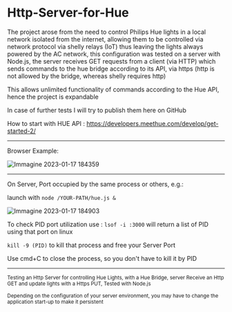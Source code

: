 # Http-Server-for-Hue

The project arose from the need to control Philips Hue lights in a local network isolated from the internet, allowing them to be controlled via network protocol via shelly relays (IoT) thus leaving the lights always powered by the AC network, this configuration was tested on a server with Node.js, the server receives GET requests from a client (via HTTP) which sends commands to the hue bridge according to its API, via https (http is not allowed by the bridge, whereas shelly requires http)

This allows unlimited functionality of commands according to the Hue API, hence the project is expandable

In case of further tests I will try to publish them here on GitHub

How to start with HUE API : https://developers.meethue.com/develop/get-started-2/

---

Browser Example:

![Immagine 2023-01-17 184359](https://user-images.githubusercontent.com/34067164/212973194-0d04202a-2338-4cd5-9ed0-1b6f023d255e.jpg)

---

On Server, Port occupied by the same process or others, e.g.:

launch with `node /YOUR-PATH/hue.js &`

![Immagine 2023-01-17 184903](https://user-images.githubusercontent.com/34067164/212973985-e0f5c812-e361-4df8-8ced-0de3c725fe44.jpg)

To check PID port utilization use :
`lsof -i :3000`
will return a list of PID using that port on linux

`kill -9 (PID)`
to kill that process and free your Server Port

Use cmd+C to close the process, so you don't have to kill it by PID

---
<sub>Testing an Http Server for controlling Hue Lights, with a Hue Bridge, server Receive an Http GET and update lights with a Https PUT, Tested with Node.js</sub>

<sub>Depending on the configuration of your server environment, you may have to change the application start-up to make it persistent</sub>
